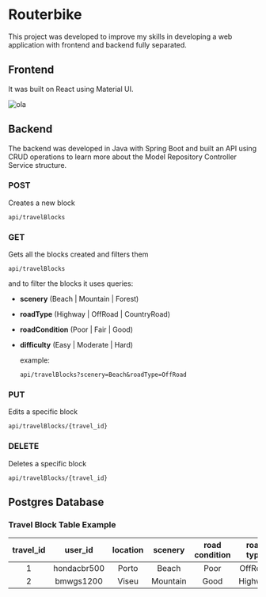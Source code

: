 # Routerbike

This project was developed to improve my skills in developing a web application with frontend and backend fully separated.

## Frontend

It was built on React using Material UI.

![ola](https://github.com/RouterBike/routerbike-frontend/tree/main/assets/create.png)



## Backend

The backend was developed in Java with Spring Boot and built an API using CRUD operations to learn more about the Model Repository Controller Service structure.

### POST

Creates a new block

    api/travelBlocks

### GET

Gets all the blocks created and filters them

    api/travelBlocks

and to filter the blocks it uses queries:
- **scenery** (Beach | Mountain | Forest)
- **roadType** (Highway | OffRoad | CountryRoad)
- **roadCondition** (Poor | Fair | Good)
- **difficulty** (Easy | Moderate | Hard)

  example:

      api/travelBlocks?scenery=Beach&roadType=OffRoad

### PUT

Edits a specific block

    api/travelBlocks/{travel_id}
   
### DELETE

Deletes a specific block

    api/travelBlocks/{travel_id}

## Postgres Database

### Travel Block Table Example

| travel_id  | user_id     | location     | scenery     | road condition  | road type   | difficulty      |
|:----------:|:-----------:| :-----------:| :---------: |:---------------:| :----------:| :-------------: |
| 1          | hondacbr500 | Porto        | Beach       | Poor            | OffRoad     | Moderate        |
| 2          | bmwgs1200   | Viseu        | Mountain    | Good            | Highway     | Easy            |




